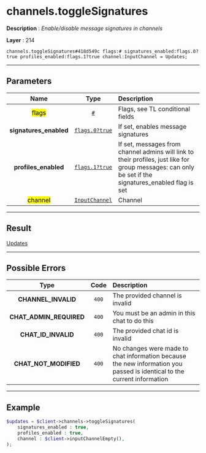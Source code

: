 # channels.toggleSignatures

**Description** : *Enable/disable message signatures in channels*

**Layer** : 214

```tl
channels.toggleSignatures#418d549c flags:# signatures_enabled:flags.0?true profiles_enabled:flags.1?true channel:InputChannel = Updates;
```

---

## Parameters

| Name | Type | Description |
| :---: | :---: | :--- |
| <mark>flags</mark> | [`#`](type/#) | Flags, see TL conditional fields |
| **signatures_enabled** | [`flags.0?true`](type/true) | If set, enables message signatures |
| **profiles_enabled** | [`flags.1?true`](type/true) | If set, messages from channel admins will link to their profiles, just like for group messages: can only be set if the signatures_enabled flag is set |
| <mark>channel</mark> | [`InputChannel`](type/InputChannel) | Channel |

---

## Result

[Updates](type/Updates)

---

## Possible Errors

| Type | Code | Description |
| :---: | :---: | :--- |
| **CHANNEL_INVALID** | `400` | The provided channel is invalid |
| **CHAT_ADMIN_REQUIRED** | `400` | You must be an admin in this chat to do this |
| **CHAT_ID_INVALID** | `400` | The provided chat id is invalid |
| **CHAT_NOT_MODIFIED** | `400` | No changes were made to chat information because the new information you passed is identical to the current information |

---

## Example

```php
$updates = $client->channels->toggleSignatures(
	signatures_enabled : true,
	profiles_enabled : true,
	channel : $client->inputChannelEmpty(),
);
```